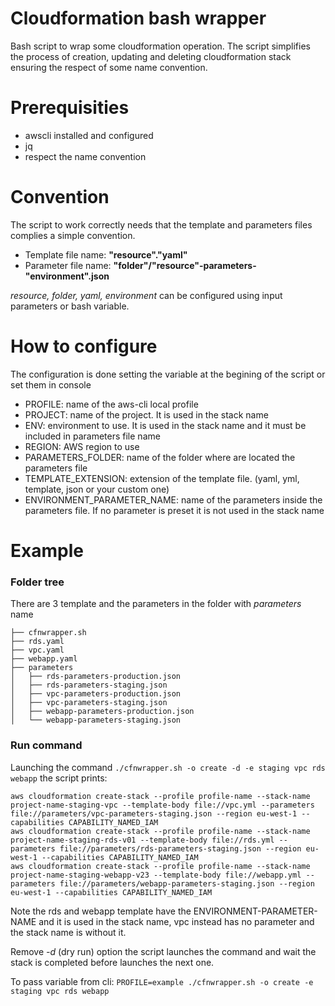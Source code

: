 Cloudformation bash wrapper
===========================

Bash script to wrap some cloudformation operation.
The script simplifies the process of creation, updating and deleting cloudformation stack ensuring the respect of some name convention.

# Prerequisities
* awscli installed and configured
* jq
* respect the name convention

# Convention
The script to work correctly needs that the template and parameters files complies a simple convention.

* Template file name: __"resource"."yaml"__
* Parameter file name: __"folder"/"resource"-parameters-"environment".json__

_resource, folder, yaml, environment_ can be configured using input parameters or bash variable.

# How to configure
The configuration is done setting the variable at the begining of the script or set them in console

* PROFILE: name of the aws-cli local profile
* PROJECT: name of the project. It is used in the stack name
* ENV: environment to use. It is used in the stack name and it must be included in parameters file name
* REGION: AWS region to use
* PARAMETERS_FOLDER: name of the folder where are located the parameters file
* TEMPLATE_EXTENSION: extension of the template file. (yaml, yml, template, json or your custom one)
* ENVIRONMENT_PARAMETER_NAME: name of the parameters inside the parameters file. If no parameter is preset it is not used in the stack name

# Example
### Folder tree
There are 3 template and the parameters in the folder with _parameters_ name
```
├── cfnwrapper.sh
├── rds.yaml
├── vpc.yaml
├── webapp.yaml
├── parameters
│   ├── rds-parameters-production.json
│   ├── rds-parameters-staging.json
│   ├── vpc-parameters-production.json
│   ├── vpc-parameters-staging.json
│   ├── webapp-parameters-production.json
│   └── webapp-parameters-staging.json
```
### Run command
Launching the command `./cfnwrapper.sh -o create -d -e staging vpc rds webapp` the script prints:
```
aws cloudformation create-stack --profile profile-name --stack-name project-name-staging-vpc --template-body file://vpc.yml --parameters file://parameters/vpc-parameters-staging.json --region eu-west-1 --capabilities CAPABILITY_NAMED_IAM
aws cloudformation create-stack --profile profile-name --stack-name project-name-staging-rds-v01 --template-body file://rds.yml --parameters file://parameters/rds-parameters-staging.json --region eu-west-1 --capabilities CAPABILITY_NAMED_IAM
aws cloudformation create-stack --profile profile-name --stack-name project-name-staging-webapp-v23 --template-body file://webapp.yml --parameters file://parameters/webapp-parameters-staging.json --region eu-west-1 --capabilities CAPABILITY_NAMED_IAM
```
Note the rds and webapp template have the ENVIRONMENT-PARAMETER-NAME and it is used in the stack name, vpc instead has no parameter and the stack name is without it.

Remove _-d_ (dry run) option the script launches the command and wait the stack is completed before launches the next one.

To pass variable from cli: `PROFILE=example ./cfnwrapper.sh -o create -e staging vpc rds webapp`